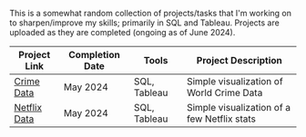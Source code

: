 This is a somewhat random collection of projects/tasks that I'm working on to sharpen/improve my skills; primarily in SQL and Tableau. Projects are uploaded as they are completed (ongoing as of June 2024).

| Project Link  | Completion Date | Tools | Project Description |
| -------- | -------- | -------- | -------- |
| [Crime Data](https://github.com/NMangi1/NMangi1/blob/main/Crime%20Data%20Challenge.md) | May 2024 | SQL, Tableau | Simple visualization of World Crime Data|
| [Netflix Data](https://github.com/NMangi1/NMangi1/blob/4ecd271c82551a05e0868f150952b9fcbf77b7e2/Netflix%20Data%20Challenge.md) | May 2024 | SQL, Tableau | Simple visualization of a few Netflix stats |
